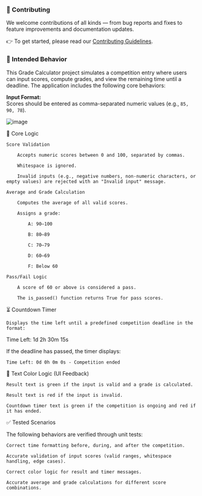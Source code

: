 ### 🤝 Contributing

We welcome contributions of all kinds — from bug reports and fixes to feature improvements and documentation updates.

👉 To get started, please read our [Contributing Guidelines](https://github.com/CodeJam-by-CSE/Practise/blob/main/CONTRIBUTING.md).

### 🎯 Intended Behavior

This Grade Calculator project simulates a competition entry where users can input scores, compute grades, and view the remaining time until a deadline. The application includes the following core behaviors:

**Input Format:**  
Scores should be entered as comma-separated numeric values (e.g., `85, 90, 78`).

![image](https://github.com/user-attachments/assets/3e7a3100-7dd4-45bd-9880-ffa68a1dd2c3)


🧠 Core Logic

    Score Validation

        Accepts numeric scores between 0 and 100, separated by commas.

        Whitespace is ignored.

        Invalid inputs (e.g., negative numbers, non-numeric characters, or empty values) are rejected with an "Invalid input" message.

    Average and Grade Calculation

        Computes the average of all valid scores.

        Assigns a grade:

            A: 90–100

            B: 80–89

            C: 70–79

            D: 60–69

            F: Below 60

    Pass/Fail Logic

        A score of 60 or above is considered a pass.

        The is_passed() function returns True for pass scores.

⏳ Countdown Timer

    Displays the time left until a predefined competition deadline in the format:

Time Left: 1d 2h 30m 15s

If the deadline has passed, the timer displays:

    Time Left: 0d 0h 0m 0s - Competition ended

🎨 Text Color Logic (UI Feedback)

    Result text is green if the input is valid and a grade is calculated.

    Result text is red if the input is invalid.

    Countdown timer text is green if the competition is ongoing and red if it has ended.

✅ Tested Scenarios

The following behaviors are verified through unit tests:

    Correct time formatting before, during, and after the competition.

    Accurate validation of input scores (valid ranges, whitespace handling, edge cases).

    Correct color logic for result and timer messages.

    Accurate average and grade calculations for different score combinations.

